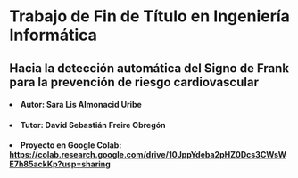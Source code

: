 # Trabajo de Fin de Título en Ingeniería Informática
## Hacia la detección automática del Signo de Frank para la prevención de riesgo cardiovascular
#### <li> Autor: Sara Lis Almonacid Uribe
#### <li> Tutor: David Sebastián Freire Obregón 
#### <li> Proyecto en Google Colab: https://colab.research.google.com/drive/10JppYdeba2pHZ0Dcs3CWsWE7h85ackKp?usp=sharing

